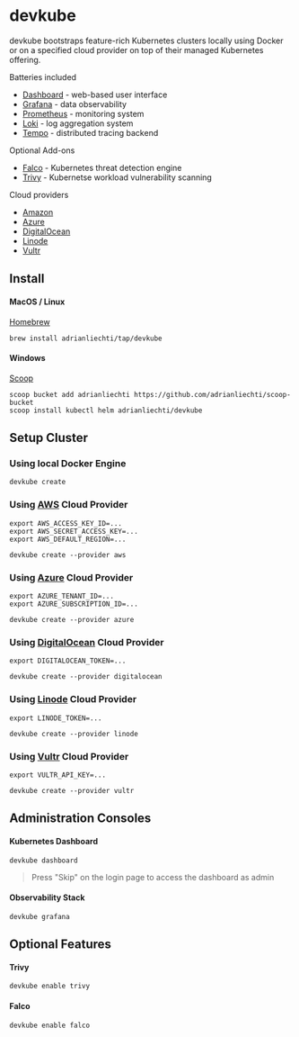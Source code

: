 # devkube

devkube bootstraps feature-rich Kubernetes clusters locally using Docker or on a specified cloud provider on top of their managed Kubernetes offering.

Batteries included

- [Dashboard](https://kubernetes.io/docs/tasks/access-application-cluster/web-ui-dashboard/) - web-based user interface
- [Grafana](https://grafana.com/grafana/) - data observability
- [Prometheus](https://prometheus-operator.dev) - monitoring system
- [Loki](https://grafana.com/oss/loki/) - log aggregation system
- [Tempo](https://grafana.com/oss/tempo/) - distributed tracing backend

Optional Add-ons

- [Falco](https://falco.org) - Kubernetes threat detection engine
- [Trivy](https://aquasecurity.github.io/trivy-operator/latest/) - Kubernetse workload vulnerability scanning

Cloud providers

- [Amazon](https://aws.amazon.com/eks/)
- [Azure](https://azure.microsoft.com/en-us/services/kubernetes-service/)
- [DigitalOcean](https://www.digitalocean.com/products/kubernetes)
- [Linode](https://www.linode.com/products/kubernetes/)
- [Vultr](https://www.vultr.com/kubernetes/)


## Install

#### MacOS / Linux

[Homebrew](https://brew.sh)

```
brew install adrianliechti/tap/devkube
```

#### Windows

[Scoop](https://scoop.sh)

```shell
scoop bucket add adrianliechti https://github.com/adrianliechti/scoop-bucket
scoop install kubectl helm adrianliechti/devkube
```


## Setup Cluster

### Using local Docker Engine

```shell
devkube create
```

### Using [AWS](https://aws.amazon.com/eks/) Cloud Provider

```shell
export AWS_ACCESS_KEY_ID=...
export AWS_SECRET_ACCESS_KEY=...
export AWS_DEFAULT_REGION=...

devkube create --provider aws
```

### Using [Azure](https://azure.microsoft.com/en-us/services/kubernetes-service/) Cloud Provider

```shell
export AZURE_TENANT_ID=...
export AZURE_SUBSCRIPTION_ID=...

devkube create --provider azure
```

### Using [DigitalOcean](https://www.digitalocean.com/products/kubernetes) Cloud Provider

```shell
export DIGITALOCEAN_TOKEN=...

devkube create --provider digitalocean
```

### Using [Linode](https://www.linode.com/) Cloud Provider

```shell
export LINODE_TOKEN=...

devkube create --provider linode
```

### Using [Vultr](https://www.vultr.com/) Cloud Provider

```shell
export VULTR_API_KEY=...

devkube create --provider vultr
```

## Administration Consoles

#### Kubernetes Dashboard

```shell
devkube dashboard
```

> Press "Skip" on the login page to access the dashboard as admin

#### Observability Stack

```shell
devkube grafana
```


## Optional Features

#### Trivy

```shell
devkube enable trivy
```

#### Falco

```shell
devkube enable falco
```